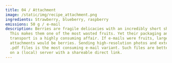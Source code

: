 ```yaml
---
title: 04 / Attachment
image: /static/img/recipe_attachment.png
ingredients: Strawberry, blueberry, raspberry
emissions: 50 g / e-mail
description: Berries are fragile delicacies with an incredibly short shelf-life.
  This makes them one of the most wasted fruits. Yet their packaging and
  transport is a highly consuming affair. If e-mails were fruits, large
  attachments would be berries. Sending high-resolution photos and extensive
  .pdf files is the most consuming e-mail variant. Such files are better stored
  on a (local) server with a shareable direct link.
---
```

